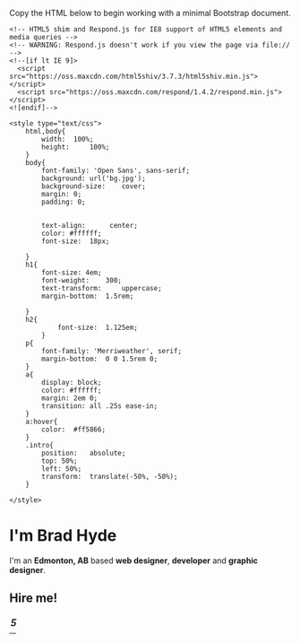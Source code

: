 Copy the HTML below to begin working with a minimal Bootstrap document.

<!DOCTYPE html>
<html lang="en">
  <head>
    <meta charset="utf-8">
    <meta http-equiv="X-UA-Compatible" content="IE=edge">
    <meta name="viewport" content="width=device-width, initial-scale=1">
    <!-- The above 3 meta tags *must* come first in the head; any other head content must come *after* these tags -->
    <title>Brad Hyde - Edmonton, AB web desighner and developer</title>


    <!-- HTML5 shim and Respond.js for IE8 support of HTML5 elements and media queries -->
    <!-- WARNING: Respond.js doesn't work if you view the page via file:// -->
    <!--[if lt IE 9]>
      <script src="https://oss.maxcdn.com/html5shiv/3.7.3/html5shiv.min.js"></script>
      <script src="https://oss.maxcdn.com/respond/1.4.2/respond.min.js"></script>
    <![endif]-->
  </head>
<link href="https://fonts.googleapis.com/css?family=Open+Sans:300,400,700,800" rel="stylesheet">
<link href="https://fonts.googleapis.com/css?family=Merriweather" rel="stylesheet">
<link href="https://fonts.googleapis.com/icon?family=Material+Icons"
      rel="stylesheet">
	
	<style type="text/css">
		html,body{
			width: 	100%;
			height: 	100%;
		}
		body{
			font-family: 'Open Sans', sans-serif;
			background: url('bg.jpg');
			background-size: 	cover;
			margin: 0;
			padding: 0;


			text-align: 	 center;
			color: #ffffff;
			font-size: 	18px;

		}
		h1{
			font-size: 4em;
			font-weight: 	300;
			text-transform: 	uppercase;
			margin-bottom: 	1.5rem;

		}	
		h2{
				font-size: 	1.125em;
			}		
		p{
			font-family: 'Merriweather', serif;
			margin-bottom: 	0 0 1.5rem 0;
		}
		a{
			display: block;
			color: #ffffff;
			margin: 2em 0;
			transition: all .25s ease-in;
		}
		a:hover{
			color: 	#ff5866;
		}
		.intro{
			position: 	absolute;	
			top: 50%;
			left: 50%;
			transform: 	translate(-50%, -50%);
		}

	</style>
</head>
<body>
<div class="intro">	
<h1>I'm Brad Hyde</h1>
<p>I'm an <strong>Edmonton, AB</strong> based <strong>web designer</strong>, <strong>developer</strong> and <strong>graphic designer</strong>.</p>
<p>
<h2>Hire me!</h2>
<a href="mailto:bradh@bradhydedesigns.com" title="Hire me!"><i class="material-icons" style="font-size:32px;">&#xE0E1;</i></a>
</p>
</div>


</body>
</html>

